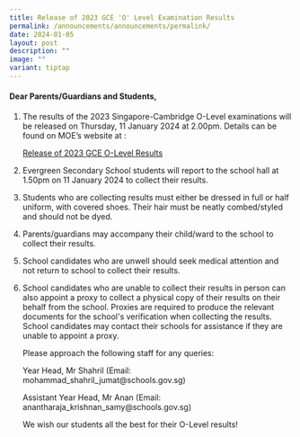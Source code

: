 ```yaml
---
title: Release of 2023 GCE 'O' Level Examination Results
permalink: /announcements/announcements/permalink/
date: 2024-01-05
layout: post
description: ""
image: ""
variant: tiptap
---
```

<h4>Dear Parents/Guardians and Students,</h4><ol data-tight="true" class="tight"><li><p>The results of the 2023 Singapore-Cambridge O-Level examinations will be released on Thursday, 11 January 2024 at 2.00pm. Details can be found on MOE’s website at :</p><p><a href="https://www.moe.gov.sg/news/press-releases/20240104-release-of-2023-singapore-cambridge-gce-o-level-examination-results-and-2024-joint-admissions-exercise#:~:text=My%20shortlisted%20(0)-,Release%20of%202023%20Singapore%2DCambridge%20GCE%20O%2DLevel%20Examination%20Results,and%202024%20Joint%20Admissions%20Exercise&amp;text=1.,11%20January%202024%2C%202.00pm." rel="noopener noreferrer nofollow" target="_blank">Release of 2023 GCE O-Level Results</a></p></li></ol><p></p><ol start="2" data-tight="true" class="tight"><li><p>Evergreen Secondary School students will&nbsp;report to the school hall at 1.50pm on 11 January 2024&nbsp;to collect their results.</p><p></p></li><li><p>Students who are collecting results must either be dressed in full or half uniform, with covered shoes. Their hair must be neatly combed/styled and should not be dyed.</p><p></p></li><li><p>Parents/guardians may accompany their child/ward to the school to collect their results.</p><p></p></li><li><p>School candidates who are unwell should seek medical attention and not return to school to collect their results.</p><p></p></li><li><p>School candidates who are unable to collect their results in person can also appoint a proxy to collect a physical copy of their results on their behalf from the school. Proxies are required to produce the relevant documents for the school's verification when collecting the results. School candidates may contact their schools for assistance if they are unable to appoint a proxy.</p><p></p><p>Please approach the following staff for any queries:</p><p>Year Head, Mr Shahril (Email: <a rel="noopener noreferrer nofollow" target="_blank">mohammad_shahril_jumat@schools.gov.sg</a>)</p><p>Assistant Year Head, Mr Anan (Email: <a rel="noopener noreferrer nofollow" target="_blank">anantharaja_krishnan_samy@schools.gov.sg</a>)</p><p></p><p>We wish our students all the best for their O-Level results!</p></li></ol><h2></h2><p></p><p>&nbsp;</p>